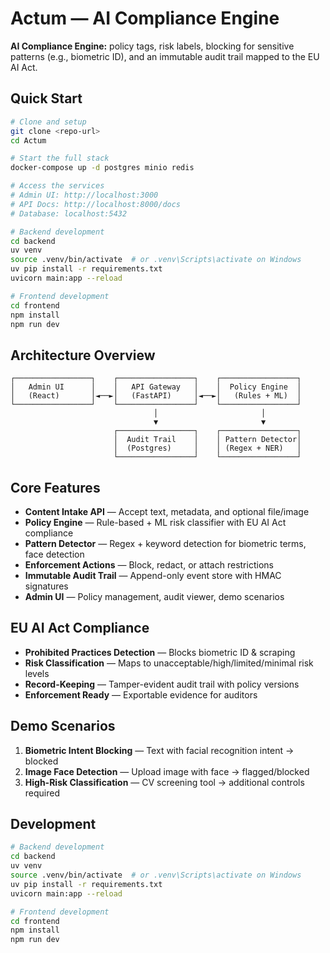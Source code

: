 # Actum — AI Compliance Engine

**AI Compliance Engine:** policy tags, risk labels, blocking for sensitive patterns (e.g., biometric ID), and an immutable audit trail mapped to the EU AI Act.

## Quick Start

```bash
# Clone and setup
git clone <repo-url>
cd Actum

# Start the full stack
docker-compose up -d postgres minio redis

# Access the services
# Admin UI: http://localhost:3000
# API Docs: http://localhost:8000/docs
# Database: localhost:5432

# Backend development
cd backend
uv venv
source .venv/bin/activate  # or .venv\Scripts\activate on Windows
uv pip install -r requirements.txt
uvicorn main:app --reload

# Frontend development
cd frontend
npm install
npm run dev

```

## Architecture Overview

```
┌─────────────────┐    ┌─────────────────┐    ┌─────────────────┐
│   Admin UI      │    │   API Gateway   │    │  Policy Engine  │
│   (React)       │◄──►│   (FastAPI)     │◄──►│   (Rules + ML)  │
└─────────────────┘    └─────────────────┘    └─────────────────┘
                                │                       │
                                ▼                       ▼
                       ┌─────────────────┐    ┌─────────────────┐
                       │  Audit Trail    │    │ Pattern Detector│
                       │  (Postgres)     │    │ (Regex + NER)   │
                       └─────────────────┘    └─────────────────┘
```

## Core Features

- **Content Intake API** — Accept text, metadata, and optional file/image
- **Policy Engine** — Rule-based + ML risk classifier with EU AI Act compliance
- **Pattern Detector** — Regex + keyword detection for biometric terms, face detection
- **Enforcement Actions** — Block, redact, or attach restrictions
- **Immutable Audit Trail** — Append-only event store with HMAC signatures
- **Admin UI** — Policy management, audit viewer, demo scenarios

## EU AI Act Compliance

- **Prohibited Practices Detection** — Blocks biometric ID & scraping
- **Risk Classification** — Maps to unacceptable/high/limited/minimal risk levels
- **Record-Keeping** — Tamper-evident audit trail with policy versions
- **Enforcement Ready** — Exportable evidence for auditors

## Demo Scenarios

1. **Biometric Intent Blocking** — Text with facial recognition intent → blocked
2. **Image Face Detection** — Upload image with face → flagged/blocked
3. **High-Risk Classification** — CV screening tool → additional controls required

## Development

```bash
# Backend development
cd backend
uv venv
source .venv/bin/activate  # or .venv\Scripts\activate on Windows
uv pip install -r requirements.txt
uvicorn main:app --reload

# Frontend development
cd frontend
npm install
npm run dev
```



